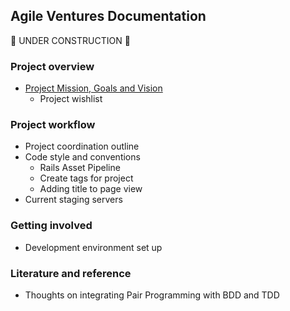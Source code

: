 ## Agile Ventures Documentation

:construction: UNDER CONSTRUCTION :construction:

### Project overview
* [Project Mission, Goals and Vision](mission_statement.md)
    * Project wishlist

### Project workflow
* Project coordination outline
* Code style and conventions
    * Rails Asset Pipeline
    * Create tags for project
    * Adding title to page view
* Current staging servers

### Getting involved
* Development environment set up

### Literature and reference
* Thoughts on integrating Pair Programming with BDD and TDD